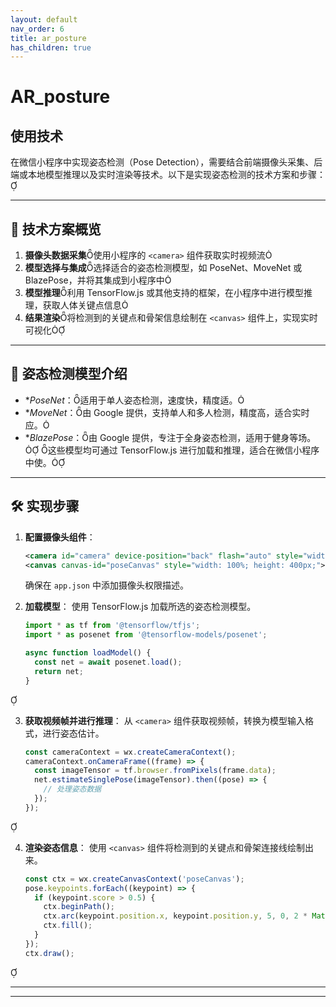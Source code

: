 ```yaml
---
layout: default
nav_order: 6
title: ar_posture
has_children: true
---
```



# AR_posture

## 使用技术
在微信小程序中实现姿态检测（Pose Detection），需要结合前端摄像头采集、后端或本地模型推理以及实时渲染等技术。以下是实现姿态检测的技术方案和步骤：

---

## 📌 技术方案概览

1. **摄像头数据采集**使用小程序的 `<camera>` 组件获取实时视频流
2. **模型选择与集成**选择适合的姿态检测模型，如 PoseNet、MoveNet 或 BlazePose，并将其集成到小程序中
3. **模型推理**利用 TensorFlow.js 或其他支持的框架，在小程序中进行模型推理，获取人体关键点信息
4. **结果渲染**将检测到的关键点和骨架信息绘制在 `<canvas>` 组件上，实现实时可视化

---

## 🧠 姿态检测模型介绍

- **PoseNet*：适用于单人姿态检测，速度快，精度适。
- **MoveNet*：由 Google 提供，支持单人和多人检测，精度高，适合实时应。
- **BlazePose*：由 Google 提供，专注于全身姿态检测，适用于健身等场。
这些模型均可通过 TensorFlow.js 进行加载和推理，适合在微信小程序中使。

---

## 🛠️ 实现步骤

1. **配置摄像头组件**：
   ```xml
   <camera id="camera" device-position="back" flash="auto" style="width: 100%; height: 400px;"></camera>
   <canvas canvas-id="poseCanvas" style="width: 100%; height: 400px;"></canvas>
   ```
   确保在 `app.json` 中添加摄像头权限描述。

2. **加载模型**：
   使用 TensorFlow.js 加载所选的姿态检测模型。
   ```javascript
   import * as tf from '@tensorflow/tfjs';
   import * as posenet from '@tensorflow-models/posenet';

   async function loadModel() {
     const net = await posenet.load();
     return net;
   }
   ```


3. **获取视频帧并进行推理**：
   从 `<camera>` 组件获取视频帧，转换为模型输入格式，进行姿态估计。
   ```javascript
   const cameraContext = wx.createCameraContext();
   cameraContext.onCameraFrame((frame) => {
     const imageTensor = tf.browser.fromPixels(frame.data);
     net.estimateSinglePose(imageTensor).then((pose) => {
       // 处理姿态数据
     });
   });
   ```


4. **渲染姿态信息**：
   使用 `<canvas>` 组件将检测到的关键点和骨架连接线绘制出来。
   ```javascript
   const ctx = wx.createCanvasContext('poseCanvas');
   pose.keypoints.forEach((keypoint) => {
     if (keypoint.score > 0.5) {
       ctx.beginPath();
       ctx.arc(keypoint.position.x, keypoint.position.y, 5, 0, 2 * Math.PI);
       ctx.fill();
     }
   });
   ctx.draw();
   ```


---



---

